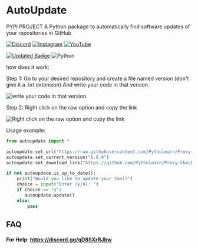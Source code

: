 # AutoUpdate
PYPI PROJECT
A Python package to automatically find software updates of your repositories in GitHub

[![Discord](https://img.shields.io/badge/Discord-%237289DA.svg?logo=discord&logoColor=white)](https://discord.gg/qD8SXrRJbw) [![Instagram](https://img.shields.io/badge/Instagram-%23E4405F.svg?logo=Instagram&logoColor=white)](https://instagram.com/ili.hazard) [![YouTube](https://img.shields.io/badge/YouTube-%23FF0000.svg?logo=YouTube&logoColor=white)](https://youtube.com/@iiihazard) 

[![Updated Badge](https://badges.pufler.dev/updated/Pytholearn/found_update)](https://github.com/Pytholearn/found_update)
![Python](https://img.shields.io/badge/python-3670A0?style=for-the-badge&logo=python&logoColor=ffdd54)



how does it work:

Step 1:
Go to your desired repository and create a file named version (don't give it a .txt extension)
And write your code in that version.

<picture>
  <img alt="write your code in that version." src="https://cdn.discordapp.com/attachments/1268584313763401749/1268585830574719046/6jR45QP.png?ex=66acf61f&is=66aba49f&hm=15be35caa7a1b2af851cafc61f7e4423170b14bcc005139293cbe96ae9dcdbf8&">
</picture>

Step 2:
Right click on the raw option and copy the link

<picture>
  <img alt="Right click on the raw option and copy the link" src="https://cdn.discordapp.com/attachments/1268584313763401749/1268587064237228062/EvHRGqn.png?ex=66acf745&is=66aba5c5&hm=0c9e77f0c0eb9060fc2ad7fb98941b6ff2fe4cf16220c6cdfe4d591fc21b91bc&">
</picture>



Usage example:
```py
from autoupdate import *

autoupdate.set_url("https://raw.githubusercontent.com/Pytholearn/Proxy-Checker-2/refs/heads/main/version")
autoupdate.set_current_version("1.8.9")
autoupdate.set_download_link("https://github.com/Pytholearn/Proxy-Checker-2.git")

if not autoupdate.is_up_to_date():
    print("Would you like to update your tool?")
    choice = input("Enter (y/n): ")
    if choice == "y":
       autoupdate.update()
    else:
        pass

```

## FAQ

#### For Help: https://discord.gg/qD8SXrRJbw








